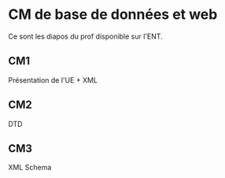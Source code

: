 # CM de base de données et web

Ce sont les diapos du prof disponible sur l'ENT.

## CM1
Présentation de l'UE + XML

## CM2 
DTD

## CM3 
XML Schema
